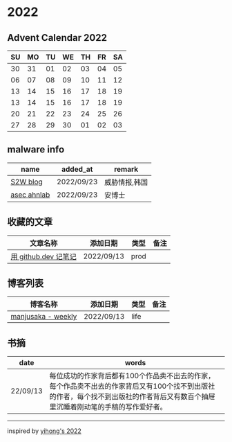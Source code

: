 # 2022

## Advent Calendar 2022
|SU|MO|TU|WE|TH|FR|SA|
|-|-|-|-|-|-|-|
|30|31|01|02|03|04|05|
|06|07|08|09|10|11|12|
|13|14|15|16|17|18|19|
|13|14|15|16|17|18|19|
|20|21|22|23|24|25|26|
|27|28|29|30|01|02|03|

## malware info

| name | added_at | remark |
| ---- | -------  |---- |
| [S2W blog](https://medium.com/@s2w) | 2022/09/23 | 威胁情报,韩国 |
| [asec ahnlab](https://asec.ahnlab.com/en/) | 2022/09/23 | 安博士 |

## 收藏的文章

| 文章名称 | 添加日期 | 类型 | 备注 |
| ------- | ------- | ---- | ---- |
| [用 github.dev 记笔记](https://news.ycombinator.com/item?id=32152935) | 2022/09/13 | prod | |

## 博客列表

| 博客名称 | 添加日期 | 类型 | 备注 |
| ------- | ------- | ---- | ---- |
| [manjusaka - weekly](https://manjusaka.itscoder.com/weekly) | 2022/09/13 | life | |


## 书摘

|   date   |  words  |
| -------- | ------- |
| 22/09/13 | 每位成功的作家背后都有100个作品卖不出去的作家，每个作品卖不出去的作家背后又有100个找不到出版社的作者，每个找不到出版社的作者背后又有数百个抽屉里沉睡着刚动笔的手稿的写作爱好者。 |


---
inspired by [yihong's 2022](https://github.com/yihong0618/2022)
